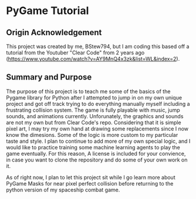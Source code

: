 
# PyGame Tutorial

## Origin Acknowledgement
This project was created by me, BStew794, but I am coding this based off a tutorial from the Youtuber "Clear Code" from 2 years ago (https://www.youtube.com/watch?v=AY9MnQ4x3zk&list=WL&index=2).

## Summary and Purpose
The purpose of this project is to teach me some of the basics of the Pygame library for Python after I attempted to jump in on my own unique project and got off track trying to do everything manually myself including a frustrating collision system. The game is fully playable with music, jump sounds, and animations currently. Unforunately, the graphics and sounds are not my own but from Clear Code's repo. Considering that it is simple pixel art, I may try my own hand at drawing some replacements since I now know the dimesions. Some of the logic is more custom to my particular taste and style. I plan to continue to add more of my own special logic, and I would like to practice training some machine learning agents to play the game eventually. For this reason, A license is included for your convience, in case you want to clone the repository and do some of your own work on it.

As of right now, I plan to let this project sit while I go learn more about PyGame Masks for near pixel perfect collision before returning to the python version of my spaceship combat game.
